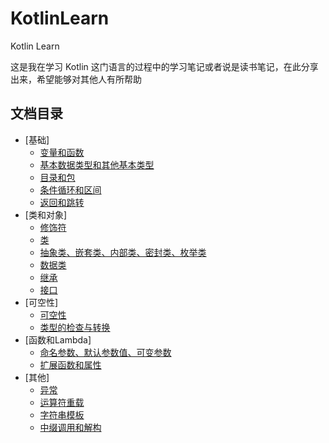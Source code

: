 # KotlinLearn
Kotlin Learn

这是我在学习 Kotlin 这门语言的过程中的学习笔记或者说是读书笔记，在此分享出来，希望能够对其他人有所帮助

## 文档目录
* [基础]
	* [变量和函数](KotlinLearn/变量和函数.md)
    * [基本数据类型和其他基本类型](KotlinLearn/基本数据类型和其他基本类型.md)
    * [目录和包](KotlinLearn/目录和包.md)
    * [条件循环和区间](KotlinLearn/条件循环和区间.md)
    * [返回和跳转](KotlinLearn/返回和跳转.md)
* [类和对象]
	* [修饰符](KotlinLearn/修饰符.md)
    * [类](KotlinLearn/类.md)
    * [抽象类、嵌套类、内部类、密封类、枚举类](KotlinLearn/抽象类、嵌套类、内部类、密封类、枚举类.md)
    * [数据类](KotlinLearn/数据类.md)
    * [继承](KotlinLearn/继承.md)
    * [接口](KotlinLearn/接口.md)
* [可空性]
	* [可空性](KotlinLearn/可空性.md)
	* [类型的检查与转换](KotlinLearn/类型的检查与转换.md)
* [函数和Lambda]
    * [命名参数、默认参数值、可变参数](KotlinLearn/命名参数、默认参数值、可变参数.md)
    * [扩展函数和属性](KotlinLearn/扩展函数和属性.md)
* [其他]
	* [异常](KotlinLearn/异常.md)
    * [运算符重载](KotlinLearn/运算符重载.md)
    * [字符串模板](KotlinLearn/字符串模板.md)
    * [中缀调用和解构](KotlinLearn/中缀调用和解构.md)